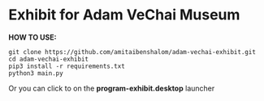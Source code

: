 # Exhibit for Adam VeChai Museum

**HOW TO USE:**
```
git clone https://github.com/amitaibenshalom/adam-vechai-exhibit.git
cd adam-vechai-exhibit
pip3 install -r requirements.txt
python3 main.py
```

Or you can click to on the **program-exhibit.desktop** launcher  
